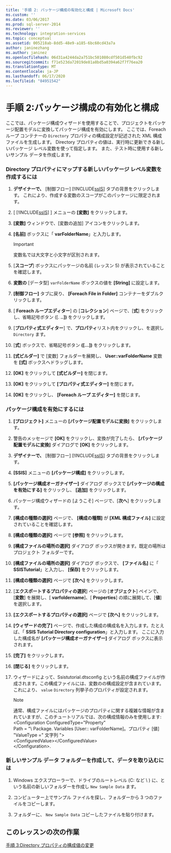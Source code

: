 ```yaml
---
title: '手順 2: パッケージ構成の有効化と構成 | Microsoft Docs'
ms.custom: ''
ms.date: 03/06/2017
ms.prod: sql-server-2014
ms.reviewer: ''
ms.technology: integration-services
ms.topic: conceptual
ms.assetid: 005218ab-8dd5-48e9-a185-6bc60cd43a7a
author: janinezhang
ms.author: janinez
ms.openlocfilehash: 06d31a4244da2a751bc501080cdf501d540fbc92
ms.sourcegitcommit: f71e523da72019de81a8bd5a0394a62f7f76ea20
ms.translationtype: MT
ms.contentlocale: ja-JP
ms.lasthandoff: 06/17/2020
ms.locfileid: "84951542"
---
```

# <a name="step-2-enabling-and-configuring-package-configurations"></a>手順 2:パッケージ構成の有効化と構成
  ここでは、パッケージ構成ウィザードを使用することで、プロジェクトをパッケージ配置モデルに変換してパッケージ構成を有効にします。 ここでは、Foreach ループ コンテナーの `Directory` プロパティの構成設定が記述された XML 構成ファイルを生成します。 Directory プロパティの値は、実行時に更新できる新しいパッケージ レベル変数を使って指定します。 また、テスト時に使用する新しいサンプル データを作成します。  
  
### <a name="to-create-a-new-package-level-variable-mapped-to-the-directory-property"></a>Directory プロパティにマップする新しいパッケージ レベル変数を作成するには  
  
1.  **デザイナーで、** [制御フロー] [!INCLUDE[ssIS](../includes/ssis-md.md)] タブの背景をクリックします。 これにより、作成する変数のスコープがこのパッケージに限定されます。  
  
2.  [ [!INCLUDE[ssIS](../includes/ssis-md.md)] ] メニューの **[変数]** をクリックします。  
  
3.  **[変数]** ウィンドウで、[変数の追加] アイコンをクリックします。  
  
4.  **[名前]** ボックスに「 **varFolderName**」と入力します。  
  
    > [!IMPORTANT]  
    >  変数名では大文字と小文字が区別されます。  
  
5.  [**スコープ**] ボックスにパッケージの名前 (レッスン 5) が表示されていることを確認します。  
  
6.  **変数の** [データ型] `varFolderName` ボックスの値を **[String]** に設定します。  
  
7.  **[制御フロー]** タブに戻り、 **[Foreach File in Folder]** コンテナーをダブルクリックします。  
  
8.  [ **Foreach ループエディター**] の [**コレクション**] ページで、[**式**] をクリックし、省略記号ボタン ([. **..])** をクリックします。  
  
9. [**プロパティ式エディター**] で、**プロパティ**リスト内をクリックし、を選択し `Directory` ます。  
  
10. [**式**] ボックスで、省略記号ボタン **([...])** をクリックします。  
  
11. **[式ビルダー]** で [変数] フォルダーを展開し、 **User::varFolderName** 変数を **[式]** ボックスへドラッグします。  
  
12. **[OK]** をクリックして **[式ビルダー]** を閉じます。  
  
13. **[OK]** をクリックして **[プロパティ式エディター]** を閉じます。  
  
14. **[OK]** をクリックし、 **[Foreach ループ エディター]** を閉じます。  
  
### <a name="to-enable-package-configurations"></a>パッケージ構成を有効にするには  
  
1.  **[プロジェクト]** メニューの **[パッケージ配置モデルに変換]** をクリックします。  
  
2.  警告のメッセージで **[OK]** をクリックし、変換が完了したら、 **[パッケージ配置モデルに変換]** ダイアログで **[OK]** をクリックします。  
  
3.  **デザイナーで、** [制御フロー] [!INCLUDE[ssIS](../includes/ssis-md.md)] タブの背景をクリックします。  
  
4.  **[SSIS]** メニューの **[パッケージ構成]** をクリックします。  
  
5.  **[パッケージ構成オーガナイザー]** ダイアログ ボックスで **[パッケージの構成を有効にする]** をクリックし、 **[追加]** をクリックします。  
  
6.  パッケージ構成ウィザードの [ようこそ] ページで、[**次へ**] をクリックします。  
  
7.  **[構成の種類の選択]** ページで、 **[構成の種類]** が **[XML 構成ファイル]** に設定されていることを確認します。  
  
8.  **[構成の種類の選択]** ページで **[参照]** をクリックします。  
  
9. **[構成ファイルの場所の選択]** ダイアログ ボックスが開きます。既定の場所はプロジェクト フォルダーです。  
  
10. **[構成ファイルの場所の選択]** ダイアログ ボックスで、 **[ファイル名]** に「 **SSISTutorial**」と入力し、 **[保存]** をクリックします。  
  
11. **[構成の種類の選択]** ページで **[次へ]** をクリックします。  
  
12. [**エクスポートするプロパティの選択**] ページの [**オブジェクト**] ペインで、[**変数**] を展開し、[ **varfoldername**]、[ **Properties**] の順に展開して、[**値**] を選択します。  
  
13. **[エクスポートするプロパティの選択]** ページで **[次へ]** をクリックします。  
  
14. **[ウィザードの完了]** ページで、作成した構成の構成名を入力します。たとえば、「 **SSIS Tutorial Directory configuration**」と入力します。 ここに入力した構成名が **[パッケージ構成オーガナイザー]** ダイアログ ボックスに表示されます。  
  
15. **[完了]** をクリックします。  
  
16. **[閉じる]** をクリックします。  
  
17. ウィザードによって、Ssistutorial.dtsconfig という名前の構成ファイルが作成されます。この構成ファイルには、変数のの構成設定が含まれています。これにより、 `value` `Directory` 列挙子のプロパティが設定されます。  
  
    > [!NOTE]  
    >  通常、構成ファイルにはパッケージのプロパティに関する複雑な情報が含まれていますが、このチュートリアルでは、次の構成情報のみを使用します:  
    > <Configuration ConfiguredType="Property"  
    > Path = "\ Package. Variables [User:: varFolderName]。プロパティ [値] "ValueType =" 文字列 "\>  
    >  \<ConfiguredValue>\</ConfiguredValue>  
    > \</Configuration>.  
  
### <a name="to-create-and-populate-a-new-sample-data-folder"></a>新しいサンプル データ フォルダーを作成して、データを取り込むには  
  
1.  Windows エクスプローラーで、ドライブのルートレベル (C: など \\ ) に、という名前の新しいフォルダーを作成し `New Sample Data` ます。  
  
2.  コンピューター上でサンプル ファイルを探し、フォルダーから 3 つのファイルをコピーします。  
  
3.  フォルダーに、 `New Sample Data` コピーしたファイルを貼り付けます。  
  
## <a name="next-task-in-lesson"></a>このレッスンの次の作業  
 [手順 3:Directory プロパティの構成値の変更](lesson-5-3-modifying-the-directory-property-configuration-value.md)  
  
  
